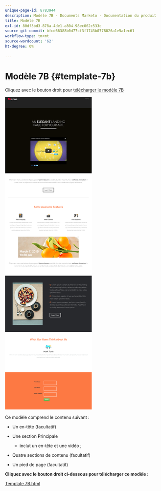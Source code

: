 ```yaml
---
unique-page-id: 8783944
description: Modèle 7B - Documents Marketo - Documentation du produit
title: Modèle 7B
exl-id: 80df3bd3-878a-4de1-a804-98ec062c533c
source-git-commit: bfcd66388b0d77cf3f1743b0778026a1e5a1ec61
workflow-type: tm+mt
source-wordcount: '62'
ht-degree: 0%

---
```


# Modèle 7B {#template-7b}

Cliquez avec le bouton droit pour [télécharger le modèle 7B](https://experienceleague.adobe.com/landing/marketo/lp-templates/template-7b.html)

![](assets/image2015-7-29-15-3a13-3a3.png)

Ce modèle comprend le contenu suivant :

* Un en-tête (facultatif)
* Une section Principale

   * inclut un en-tête et une vidéo ;

* Quatre sections de contenu (facultatif)
* Un pied de page (facultatif)

**Cliquez avec le bouton droit ci-dessous pour télécharger ce modèle :**

[Template 7B.html](https://experienceleague.adobe.com/landing/marketo/lp-templates/template-7b.html)
